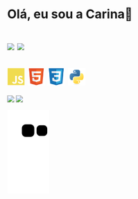 <h1>Olá, eu sou a Carina👋<h1/>

 <div align="left">
 
  <img height="190em" src="https://github-readme-stats.vercel.app/api?username=gabrieldevcode&show_icons=true&theme=transparent&include_all_commits=true&count_private=true&hide_border=true"/>
  <img width="42%" src="https://github-readme-stats.vercel.app/api/top-langs/?username=rafaballerini&layout=compact&langs_count=1&theme=transparent&hide_border=true&align=up"/>
  
</div>


</div>
<div style="display: inline_block"><br>
  <img align="center" alt="Rafa-Js" height="40" width="40" src="https://raw.githubusercontent.com/devicons/devicon/master/icons/javascript/javascript-plain.svg">
  <img align="center" alt="Rafa-HTML" height="40" width="40" src="https://raw.githubusercontent.com/devicons/devicon/master/icons/html5/html5-original.svg">
  <img align="center" alt="Rafa-CSS" height="40" width="40" src="https://raw.githubusercontent.com/devicons/devicon/master/icons/css3/css3-original.svg">
  <img align="center" alt="Rafa-Python" height="40" width="40" src="https://raw.githubusercontent.com/devicons/devicon/master/icons/python/python-original.svg">

</div>
 
 ### 
  
<div> 
  <a href="https://instagram.com/carinapreci" target="_blank"><img src="https://img.shields.io/badge/-Instagram-%23E4405F?style=for-the-badge&logo=instagram&logoColor=white" target="_blank"></a>
  <a href = "mailto: carinaprecci@gmail.com"><img src="https://img.shields.io/badge/-Gmail-%23333?style=for-the-badge&logo=gmail&logoColor=white" target="_blank"></a> 

  ![Snake animation](https://github.com/Carinaprecci/Carinaprecci/blob/output/github-contribution-grid-snake.svg)
 
</div>
